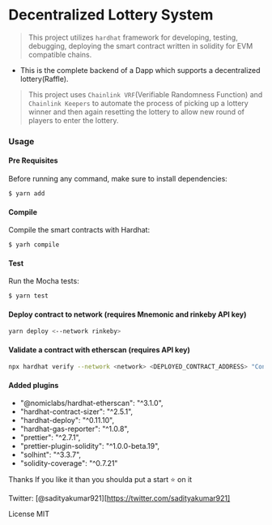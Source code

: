 # Decentralized Lottery System 
> This project utilizes `hardhat` framework for developing, testing, debugging, deploying the smart contract written in solidity for EVM compatible chains. 
- This is the complete backend of a Dapp which supports a decentralized lottery(Raffle). 
> This project uses `Chainlink VRF`(Verifiable Randomness Function) and `Chainlink Keepers` to automate the process of picking up a lottery winner and then again resetting the lottery to allow new round of players to enter the lottery. 

### Usage
#### Pre Requisites
 Before running any command, make sure to install dependencies:

```bash
$ yarn add
```
#### Compile
 Compile the smart contracts with Hardhat:
```bash
$ yarh compile
```

#### Test
 Run the Mocha tests:

```bash
$ yarn test
```

#### Deploy contract to network (requires Mnemonic and rinkeby API key)

```bash
yarn deploy <--network rinkeby>
```

#### Validate a contract with etherscan (requires API key)
```bash
npx hardhat verify --network <network> <DEPLOYED_CONTRACT_ADDRESS> "Constructor argument 1"
```
#### Added plugins
 - "@nomiclabs/hardhat-etherscan": "^3.1.0",  
 - "hardhat-contract-sizer": "^2.5.1",  
 - "hardhat-deploy": "^0.11.10",  
 - "hardhat-gas-reporter": "^1.0.8",  
 - "prettier": "^2.7.1",  
 - "prettier-plugin-solidity": "^1.0.0-beta.19",  
 - "solhint": "^3.3.7",  
 - "solidity-coverage": "^0.7.21"  


Thanks
If you like it than you shoulda put a start ⭐ on it

Twitter: [@sadityakumar921][https://twitter.com/sadityakumar921]

License
MIT